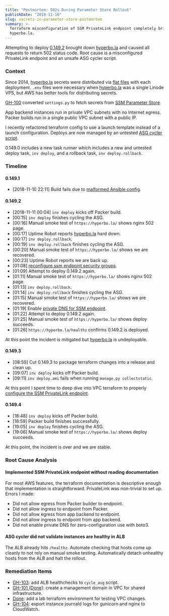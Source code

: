 ```yaml
---
title: "Postmortem: 502s During Parameter Store Rollout"
publishDate: "2018-11-16"
slug: secrets-in-parameter-store-postmortem
summary: >-
  Terraform misconfiguration of SSM PrivateLink endpoint completely brings down
  hyperbo.la.
---
```


Attempting to deploy [0.149.2] brought down [hyperbo.la] and caused all requests
to return 502 status code. Root cause is a misconfigured PrivateLink endpoint
and an unsafe ASG cycler script.

[0.149.2]: https://github.com/hyperbola/hyperbola/tree/v0.149.2
[hyperbo.la]: https://hyperbo.la/

### Context

Since 2014, [hyperbo.la] secrets were distributed via [flat files] with each
deployment. `.env` files were necessary when [hyperbo.la] was a single Linode
VPS, but AWS has better tools for distributing secrets.

[GH-100] converted `settings.py` to fetch secrets from [SSM Parameter Store].

App backend instances run in private VPC subnets with no Internet egress. Packer
builds run in a single public VPC subnet with a public IP.

I recently refactored terraform config to use a launch template instead of a
launch configuration. Deploys are now managed by an untested [ASG cycler
script].

0.149.0 includes a new task runner which includes a new and untested deploy
task, `inv deploy`, and a rollback task, `inv deploy.rollback`.

[flat files]:
  https://github.com/hyperbola/hyperbola/commit/8f08b3d8fc07bbde7f0098ec52604cd2062c0715#diff-2378b82d75acb7d14d7df6a2389e8a02
[gh-100]: https://github.com/hyperbola/hyperbola/pull/100
[ssm parameter store]:
  https://docs.aws.amazon.com/systems-manager/latest/userguide/systems-manager-paramstore.html
[asg cycler script]:
  https://github.com/hyperbola/hyperbola/blob/v0.149.2/bin/cycle_asg

### Timeline

#### 0.149.1

- [2018-11-10 22:11] Build fails due to [malformed Ansible config].

[malformed ansible config]:
  https://github.com/hyperbola/hyperbola/commit/f69a09882b665e5b83f0e1d61b8b03ba304be76b

#### 0.149.2

- [2018-11-11 00:04] `inv deploy` kicks off Packer build.
- [00:15] `inv deploy` finishes cycling the ASG.
- [00:16] Manual smoke test of `https://hyperbo.la/` shows nginx 502 page.
- [00:17] Uptime Robot reports [hyperbo.la] hard down.
- [00:17] `inv deploy.rollback`.
- [00:19] `inv deploy.rollback` finishes cycling the ASG.
- [00:20] Manual smoke test of `https://hyperbo.la/` shows we are recovered.
- [00:23] Uptime Robot reports we are back up.
- [01:08] [reconfigure ssm endpoint security groups].
- [01:09] Attempt to deploy 0.149.2 again.
- [01:11] Manual smoke test of `https://hyperbo.la/` shows nginx 502 page.
- [01:13] `inv deploy.rollback`.
- [01:14] `inv deploy.rollback` finishes cycling the ASG.
- [01:15] Manual smoke test of `https://hyperbo.la/` shows we are recovered.
- [01:19] Enable [private DNS for SSM endpoint].
- [01:22] Attempt to deploy 0.149.2 again.
- [01:25] Manual smoke test of `https://hyperbo.la/` shows deploy succeeds.
- [01:26] `https://hyperbo.la/healthz` confirms 0.149.2 is deployed.

At this point the incident is mitigated but [hyperbo.la] is undeployable.

[reconfigure ssm endpoint security groups]:
  https://github.com/hyperbola/hyperbola/commit/8ad4fe11dd4b66d476262a101ed7ad9ae9c9cdd4
[private dns for ssm endpoint]:
  https://github.com/hyperbola/hyperbola/commit/e04efe78b5b1be082facb9d4a255453acb18e0ff

#### 0.149.3

- [08:59] Cut 0.149.3 to package terraform changes into a release and clean up.
- [09:07] `inv deploy` kicks off Packer build.
- [09:11] `inv deploy.ami` fails when running `manage.py collectstatic`.

At this point I spent time to deep dive into VPC terraform to properly
[configure the SSM PrivateLink endpoint].

[configure the ssm privatelink endpoint]:
  https://github.com/hyperbola/hyperbola/commit/1a6b56247094faaaa57b40fbc5507994a65f53c5

#### 0.149.4

- [18:48] `inv deploy` kicks off Packer build.
- [18:59] Packer build finishes successfully.
- [19:05] `inv deploy` finishes cycling the ASG.
- [19:06] Manual smoke test of `https://hyperbo.la/` shows deploy succeeds.

At this point, the incident is over and we are stable.

### Root Cause Analysis

#### Implemented SSM PrivateLink endpoint without reading documentation

For most AWS features, the terraform documentation is descriptive enough that
implementation is straightforward. PrivateLink was non-trivial to set up. Errors
I made:

- Did not allow egress from Packer builder to endpoint.
- Did not allow ingress to endpoint from Packer.
- Did not allow egress from app backend to endpoint.
- Did not allow ingress to endpoint from app backend.
- Did not enable private DNS for zero-configuration use with boto3.

#### ASG cycler did not validate instances are healthy in ALB

The ALB already hits `/healthz`. Automate checking that hosts come up cleanly to
not rely on manual smoke testing. Automatically detach unhealthy hosts from the
ALB and halt the rollout.

### Remediation Items

- [GH-103]: add ALB healthchecks to `cycle_asg` script.
- [GH-101 (Done)][gh-101]: create a management domain in VPC for shared
  infrastructure.
- [Done][remediation-done]: add a lab terraform environment for testing VPC
  changes.
- [GH-104]: export instance journald logs for gunicorn and nginx to CloudWatch.

[gh-103]: https://github.com/hyperbola/hyperbola/issues/103
[gh-101]: https://github.com/hyperbola/hyperbola/pull/101
[remediation-done]:
  https://github.com/hyperbola/hyperbola/commit/f8fe09f9bf30864ed5a814fdbb7116ca3d279bad
[gh-104]: https://github.com/hyperbola/hyperbola/issues/104
